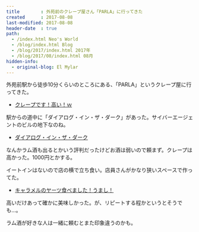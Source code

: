 ```yaml
---
title        : 外苑前のクレープ屋さん「PARLA」に行ってきた
created      : 2017-08-08
last-modified: 2017-08-08
header-date  : true
path:
  - /index.html Neo's World
  - /blog/index.html Blog
  - /blog/2017/index.html 2017年
  - /blog/2017/08/index.html 08月
hidden-info:
  - original-blog: El Mylar
---
```


外苑前駅から徒歩10分くらいのところにある、「PARLA」というクレープ屋に行ってきた。

- [クレープです！高い！ｗ](https://www.instagram.com/p/BXOBH0VAJ9f/)

駅からの道中に「ダイアログ・イン・ザ・ダーク」があった。サイバーエージェントのビルの地下なのね。

- [ダイアログ・イン・ザ・ダーク](https://www.instagram.com/p/BXOAt14giwx/)

なんかラム酒も出るとかいう評判だったけどお酒は弱いので頼まず。クレープは高かった。1000円とかする。

イートインはないので店の横で立ち食い。店員さんがかなり狭いスペースで作ってた。

- [キャラメルのヤーツ食べました！うまし！](https://www.instagram.com/p/BXOBToPAuvO/)

高いだけあって確かに美味しかった。が、リピートする程かというとそうでも…。

ラム酒が好きな人は一緒に頼むとまた印象違うのかも。
